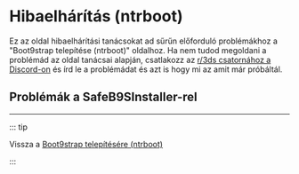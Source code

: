 # Hibaelhárítás (ntrboot)

Ez az oldal hibaelhárítási tanácsokat ad sűrűn előforduló problémákhoz a "Boot9strap telepítése (ntrboot)" oldalhoz. Ha nem tudod megoldani a problémád az oldal tanácsai alapján, csatlakozz az [r/3ds csatornához a Discord-on](https://discord.gg/3ds) és írd le a problémádat és azt is hogy mi az amit már próbáltál.

## Problémák a SafeB9SInstaller-rel

<!--@include: ./_include/troubleshooting-sb9si-firm.md -->

<!--@include: ./_include/troubleshooting-sb9si-common.md -->

<!--@include: ./_include/troubleshooting-get-help-common.md -->

---

::: tip

Vissza a [Boot9strap telepítésére (ntrboot)](installing-boot9strap-\(ntrboot\))

:::

<!--@include: ./_include/troubleshooting-return.md -->
